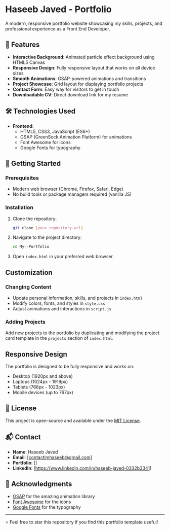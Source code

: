 # Haseeb Javed - Portfolio


A modern, responsive portfolio website showcasing my skills, projects, and professional experience as a Front End Developer.

## 🌟 Features

- **Interactive Background**: Animated particle effect background using HTML5 Canvas
- **Responsive Design**: Fully responsive layout that works on all device sizes
- **Smooth Animations**: GSAP-powered animations and transitions
- **Project Showcase**: Grid layout for displaying portfolio projects
- **Contact Form**: Easy way for visitors to get in touch
- **Downloadable CV**: Direct download link for my resume

## 🛠️ Technologies Used

- **Frontend**:
  - HTML5, CSS3, JavaScript (ES6+)
  - GSAP (GreenSock Animation Platform) for animations
  - Font Awesome for icons
  - Google Fonts for typography

## 🚀 Getting Started

### Prerequisites

- Modern web browser (Chrome, Firefox, Safari, Edge)
- No build tools or package managers required (vanilla JS)

### Installation

1. Clone the repository:
   ```bash
   git clone [your-repository-url]
   ```
2. Navigate to the project directory:
   ```bash
   cd My--Portfolio
   ```
3. Open `index.html` in your preferred web browser.

##  Customization

### Changing Content

- Update personal information, skills, and projects in `index.html`
- Modify colors, fonts, and styles in `style.css`
- Adjust animations and interactions in `script.js`

### Adding Projects

Add new projects to the portfolio by duplicating and modifying the project card template in the `projects` section of `index.html`.

##  Responsive Design

The portfolio is designed to be fully responsive and works on:
- Desktop (1920px and above)
- Laptops (1024px - 1919px)
- Tablets (768px - 1023px)
- Mobile devices (up to 767px)

## 📄 License

This project is open-source and available under the [MIT License](LICENSE).

## 📬 Contact

- **Name**: Haseeb Javed
- **Email**: [contactimhaseeb@gmail.com]
- **Portfolio**: []
- **LinkedIn**: [https://www.linkedin.com/in/haseeb-javed-0332b3341]

## 🙏 Acknowledgments

- [GSAP](https://greensock.com/gsap/) for the amazing animation library
- [Font Awesome](https://fontawesome.com/) for the icons
- [Google Fonts](https://fonts.google.com/) for the typography

---

⭐ Feel free to star this repository if you find this portfolio template useful!
